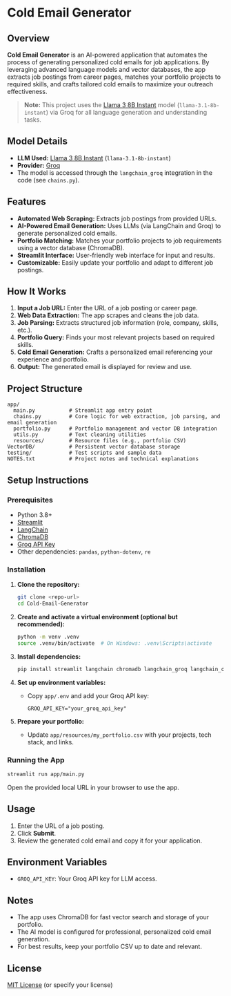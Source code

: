 # Cold Email Generator

## Overview

**Cold Email Generator** is an AI-powered application that automates the process of generating personalized cold emails for job applications. By leveraging advanced language models and vector databases, the app extracts job postings from career pages, matches your portfolio projects to required skills, and crafts tailored cold emails to maximize your outreach effectiveness.

> **Note:** This project uses the [Llama 3 8B Instant](https://ai.meta.com/llama/) model (`llama-3.1-8b-instant`) via Groq for all language generation and understanding tasks.

## Model Details

- **LLM Used:** [Llama 3 8B Instant](https://ai.meta.com/llama/) (`llama-3.1-8b-instant`)
- **Provider:** [Groq](https://console.groq.com/)
- The model is accessed through the `langchain_groq` integration in the code (see `chains.py`).

## Features

- **Automated Web Scraping:** Extracts job postings from provided URLs.
- **AI-Powered Email Generation:** Uses LLMs (via LangChain and Groq) to generate personalized cold emails.
- **Portfolio Matching:** Matches your portfolio projects to job requirements using a vector database (ChromaDB).
- **Streamlit Interface:** User-friendly web interface for input and results.
- **Customizable:** Easily update your portfolio and adapt to different job postings.

## How It Works

1. **Input a Job URL:** Enter the URL of a job posting or career page.
2. **Web Data Extraction:** The app scrapes and cleans the job data.
3. **Job Parsing:** Extracts structured job information (role, company, skills, etc.).
4. **Portfolio Query:** Finds your most relevant projects based on required skills.
5. **Cold Email Generation:** Crafts a personalized email referencing your experience and portfolio.
6. **Output:** The generated email is displayed for review and use.

## Project Structure

```
app/
  main.py           # Streamlit app entry point
  chains.py         # Core logic for web extraction, job parsing, and email generation
  portfolio.py      # Portfolio management and vector DB integration
  utils.py          # Text cleaning utilities
  resources/        # Resource files (e.g., portfolio CSV)
VectorDB/           # Persistent vector database storage
testing/            # Test scripts and sample data
NOTES.txt           # Project notes and technical explanations
```

## Setup Instructions

### Prerequisites

- Python 3.8+
- [Streamlit](https://streamlit.io/)
- [LangChain](https://python.langchain.com/)
- [ChromaDB](https://www.trychroma.com/)
- [Groq API Key](https://console.groq.com/)
- Other dependencies: `pandas`, `python-dotenv`, `re`

### Installation

1. **Clone the repository:**
   ```bash
   git clone <repo-url>
   cd Cold-Email-Generator
   ```

2. **Create and activate a virtual environment (optional but recommended):**
   ```bash
   python -m venv .venv
   source .venv/bin/activate  # On Windows: .venv\Scripts\activate
   ```

3. **Install dependencies:**
   ```bash
   pip install streamlit langchain chromadb langchain_groq langchain_community pandas python-dotenv
   ```

4. **Set up environment variables:**
   - Copy `app/.env` and add your Groq API key:
     ```
     GROQ_API_KEY="your_groq_api_key"
     ```

5. **Prepare your portfolio:**
   - Update `app/resources/my_portfolio.csv` with your projects, tech stack, and links.

### Running the App

```bash
streamlit run app/main.py
```

Open the provided local URL in your browser to use the app.

## Usage

1. Enter the URL of a job posting.
2. Click **Submit**.
3. Review the generated cold email and copy it for your application.

## Environment Variables

- `GROQ_API_KEY`: Your Groq API key for LLM access.

## Notes

- The app uses ChromaDB for fast vector search and storage of your portfolio.
- The AI model is configured for professional, personalized cold email generation.
- For best results, keep your portfolio CSV up to date and relevant.

## License

[MIT License](LICENSE) (or specify your license)
